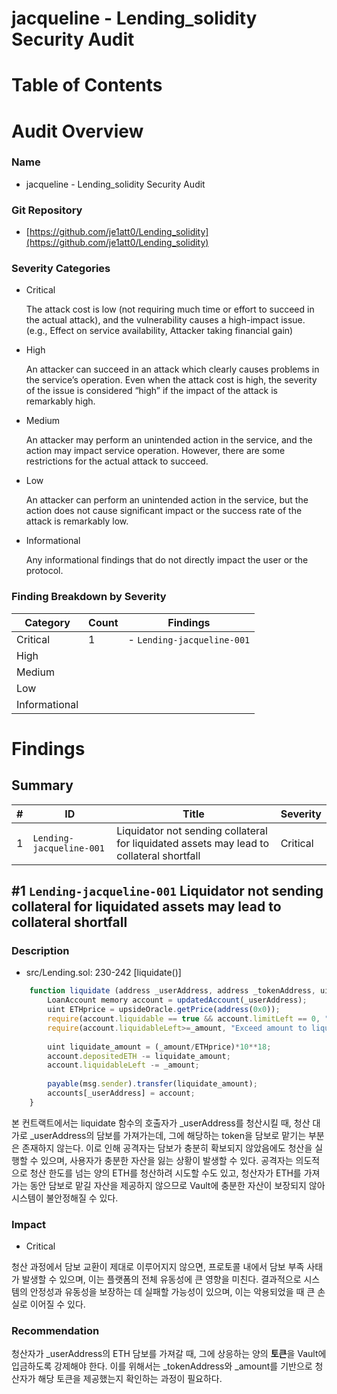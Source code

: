 # jacqueline - Lending_solidity Security Audit

# Table of Contents

# Audit Overview

### Name

- jacqueline - Lending_solidity Security Audit

### Git Repository

- [https://github.com/je1att0/Lending_solidity](https://github.com/je1att0/Lending_solidity)

### Severity Categories

- Critical
    
    The attack cost is low (not requiring much time or effort to succeed in the
    actual attack), and the vulnerability causes a high-impact issue. (e.g., Effect on
    service availability, Attacker taking financial gain)
    
- High
    
    An attacker can succeed in an attack which clearly causes problems in the
    service’s operation. Even when the attack cost is high, the severity of the issue
    is considered “high” if the impact of the attack is remarkably high.
    
- Medium
    
    An attacker may perform an unintended action in the service, and the action
    may impact service operation. However, there are some restrictions for the
    actual attack to succeed.
    
- Low
    
    An attacker can perform an unintended action in the service, but the action
    does not cause significant impact or the success rate of the attack is
    remarkably low.
    
- Informational
    
    Any informational findings that do not directly impact the user or the protocol.
    

### Finding Breakdown by Severity

| Category | Count | Findings |
| --- | --- | --- |
| Critical | 1 | - `Lending-jacqueline-001` |
| High |  |  |
| Medium |  |  |
| Low |  |  |
| Informational |  |  |

# Findings

## Summary

| # | ID | Title | Severity |
| --- | --- | --- | --- |
| 1 | `Lending-jacqueline-001` | Liquidator not sending collateral for liquidated assets may lead to collateral shortfall | Critical |

## #1 `Lending-jacqueline-001` Liquidator not sending collateral for liquidated assets may lead to collateral shortfall

### Description

- src/Lending.sol: 230-242 [liquidate()]

```jsx
    function liquidate (address _userAddress, address _tokenAddress, uint256 _amount) public payable {
        LoanAccount memory account = updatedAccount(_userAddress);
        uint ETHprice = upsideOracle.getPrice(address(0x0));
        require(account.liquidable == true && account.limitLeft == 0, "Loan is not undercollateralized"); 
        require(account.liquidableLeft>=_amount, "Exceed amount to liquidate");
        
        uint liquidate_amount = (_amount/ETHprice)*10**18;
        account.depositedETH -= liquidate_amount;
        account.liquidableLeft -= _amount;
        
        payable(msg.sender).transfer(liquidate_amount);
        accounts[_userAddress] = account;
    }
```

본 컨트랙트에서는 liquidate 함수의 호출자가 _userAddress를 청산시킬 때, 청산 대가로 _userAddress의 담보를 가져가는데, 그에 해당하는 token을 담보로 맡기는 부분은 존재하지 않는다. 이로 인해 공격자는 담보가 충분히 확보되지 않았음에도 청산을 실행할 수 있으며, 사용자가 충분한 자산을 잃는 상황이 발생할 수 있다. 공격자는 의도적으로 청산 한도를 넘는 양의 ETH를 청산하려 시도할 수도 있고, 청산자가 ETH를 가져가는 동안 담보로 맡길 자산을 제공하지 않으므로 Vault에 충분한 자산이 보장되지 않아 시스템이 불안정해질 수 있다.

### Impact

- Critical

청산 과정에서 담보 교환이 제대로 이루어지지 않으면, 프로토콜 내에서 담보 부족 사태가 발생할 수 있으며, 이는 플랫폼의 전체 유동성에 큰 영향을 미친다. 결과적으로 시스템의 안정성과 유동성을 보장하는 데 실패할 가능성이 있으며, 이는 악용되었을 때 큰 손실로 이어질 수 있다.

### Recommendation

청산자가 _userAddress의 ETH 담보를 가져갈 때, 그에 상응하는 양의 **토큰**을 Vault에 입금하도록 강제해야 한다. 이를 위해서는 _tokenAddress와 _amount를 기반으로 청산자가 해당 토큰을 제공했는지 확인하는 과정이 필요하다.